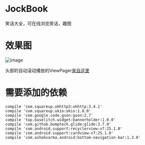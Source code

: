 # JockBook
笑话大全，可在线浏览笑话，趣图
# 效果图
![image](https://github.com/xiaoyuzdy/JockBook/blob/master/jock.gif)

头部的自动滚动播放的ViewPager[来自这里](https://git.oschina.net/litch/BannerHolder)

# 需要添加的依赖
    compile 'com.squareup.okhttp3:okhttp:3.4.1'
    compile 'com.squareup.okio:okio:1.8.0'
    compile 'com.google.code.gson:gson:2.7'
    compile 'top.baselitch.widget:bannerholder:1.0.0'
    compile 'com.github.bumptech.glide:glide:3.7.0'
    compile 'com.android.support:recyclerview-v7:25.1.0'
    compile 'com.android.support:cardview-v7:25.1.0'
    compile 'com.ashokvarma.android:bottom-navigation-bar:1.3.0'
